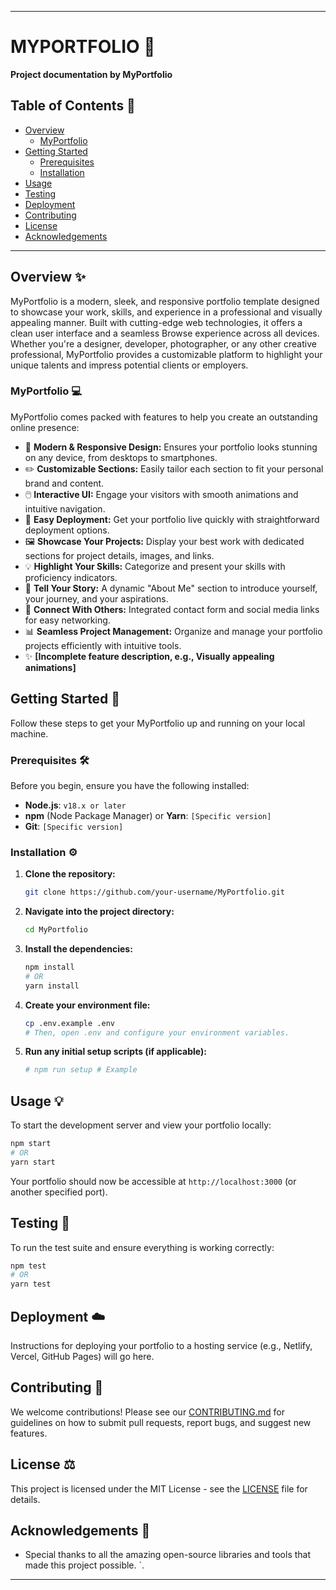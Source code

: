 
-----

# MYPORTFOLIO 🚀

**Project documentation by MyPortfolio**

[](https://www.google.com/search?q=link-to-build-status)
[](https://www.google.com/search?q=link-to-coverage)
[](https://www.google.com/search?q=link-to-npm)
[](https://www.google.com/search?q=LICENSE)
[](https://www.google.com/search?q=link-to-last-commit)

[](https://www.google.com/search?q=https://github.com/your-username/your-repo/issues)
[](https://www.google.com/search?q=https://github.com/your-username/your-repo/pulls)
[](https://www.google.com/search?q=https://github.com/your-username/your-repo/releases)
[](https://www.google.com/search?q=https://github.com/your-username/your-repo/stargazers)

## Table of Contents 📖

  * [Overview](https://www.google.com/search?q=%23overview-%E2%9C%A8)
      * [MyPortfolio](https://www.google.com/search?q=%23myportfolio-%F0%9F%92%BB)
  * [Getting Started](https://www.google.com/search?q=%23getting-started-%F0%9F%9A%80)
      * [Prerequisites](https://www.google.com/search?q=%23prerequisites-%F0%9F%9B%A0%EF%B8%8F)
      * [Installation](https://www.google.com/search?q=%23installation-%E2%9A%99%EF%B8%8F)
  * [Usage](https://www.google.com/search?q=%23usage-%F0%9F%92%A1)
  * [Testing](https://www.google.com/search?q=%23testing-%F0%9F%A7%AA)
  * [Deployment](https://www.google.com/search?q=%23deployment-%E2%98%81%EF%B8%8F)
  * [Contributing](https://www.google.com/search?q=%23contributing-%F0%9F%A4%9D)
  * [License](https://www.google.com/search?q=%23license-%E2%9A%96%EF%B8%8F)
  * [Acknowledgements](https://www.google.com/search?q=%23acknowledgements-%F0%9F%99%8F)

-----

## Overview ✨

MyPortfolio is a modern, sleek, and responsive portfolio template designed to showcase your work, skills, and experience in a professional and visually appealing manner. Built with cutting-edge web technologies, it offers a clean user interface and a seamless Browse experience across all devices. Whether you're a designer, developer, photographer, or any other creative professional, MyPortfolio provides a customizable platform to highlight your unique talents and impress potential clients or employers.

### MyPortfolio 💻

MyPortfolio comes packed with features to help you create an outstanding online presence:

  * 📱 **Modern & Responsive Design:** Ensures your portfolio looks stunning on any device, from desktops to smartphones.
  * ✏️ **Customizable Sections:** Easily tailor each section to fit your personal brand and content.
  * 🖱️ **Interactive UI:** Engage your visitors with smooth animations and intuitive navigation.
  * 🚀 **Easy Deployment:** Get your portfolio live quickly with straightforward deployment options.
  * 🖼️ **Showcase Your Projects:** Display your best work with dedicated sections for project details, images, and links.
  * 💡 **Highlight Your Skills:** Categorize and present your skills with proficiency indicators.
  * 📝 **Tell Your Story:** A dynamic "About Me" section to introduce yourself, your journey, and your aspirations.
  * 📧 **Connect With Others:** Integrated contact form and social media links for easy networking.
  * 📊 **Seamless Project Management:** Organize and manage your portfolio projects efficiently with intuitive tools.
  * ✨ **[Incomplete feature description, e.g., Visually appealing animations]**

## Getting Started 🚀

Follow these steps to get your MyPortfolio up and running on your local machine.

### Prerequisites 🛠️

Before you begin, ensure you have the following installed:

  * **Node.js**: `v18.x or later`
  * **npm** (Node Package Manager) or **Yarn**: `[Specific version]`
  * **Git**: `[Specific version]`

### Installation ⚙️

1.  **Clone the repository:**
    ```bash
    git clone https://github.com/your-username/MyPortfolio.git
    ```
2.  **Navigate into the project directory:**
    ```bash
    cd MyPortfolio
    ```
3.  **Install the dependencies:**
    ```bash
    npm install
    # OR
    yarn install
    ```
4.  **Create your environment file:**
    ```bash
    cp .env.example .env
    # Then, open .env and configure your environment variables.
    ```
5.  **Run any initial setup scripts (if applicable):**
    ```bash
    # npm run setup # Example
    ```

## Usage 💡

To start the development server and view your portfolio locally:

```bash
npm start
# OR
yarn start
```

Your portfolio should now be accessible at `http://localhost:3000` (or another specified port).

## Testing 🧪

To run the test suite and ensure everything is working correctly:

```bash
npm test
# OR
yarn test
```

## Deployment ☁️

Instructions for deploying your portfolio to a hosting service (e.g., Netlify, Vercel, GitHub Pages) will go here.

## Contributing 🤝

We welcome contributions\! Please see our [CONTRIBUTING.md](https://www.google.com/search?q=CONTRIBUTING.md) for guidelines on how to submit pull requests, report bugs, and suggest new features.

## License ⚖️

This project is licensed under the MIT License - see the [LICENSE](https://www.google.com/search?q=LICENSE) file for details.

## Acknowledgements 🙏

  * Special thanks to all the amazing open-source libraries and tools that made this project possible.
  `.

-----
